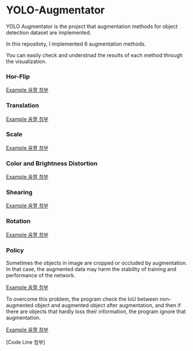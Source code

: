 # YOLO-Augmentator

YOLO Augmentator is the project that augmentation methods for object detection dataset are implemented.


In this repositoty, I implemented 6 augmentation methods.

You can easily check and understnad the results of each method through the visualization.

### Hor-Flip

[Example 움짤 첨부]()

### Translation

[Example 움짤 첨부]()

### Scale

[Example 움짤 첨부]()

### Color and Brightness Distortion

[Example 움짤 첨부]()

### Shearing

[Example 움짤 첨부]()

### Rotation

[Example 움짤 첨부]()

### Policy

Sometimes the objects in image are cropped or occluded by augmentation. In that case, the augmented data may harm the stability of training and performance of the network.

[Example 움짤 첨부]()

To overcome this problem, the program check the IoU between non-augmented object and augmented object after augmentation, and then if there are objects that hardly loss their information, the program ignore that augmentation.

[Example 움짤 첨부]()

[Code Line 첨부]
